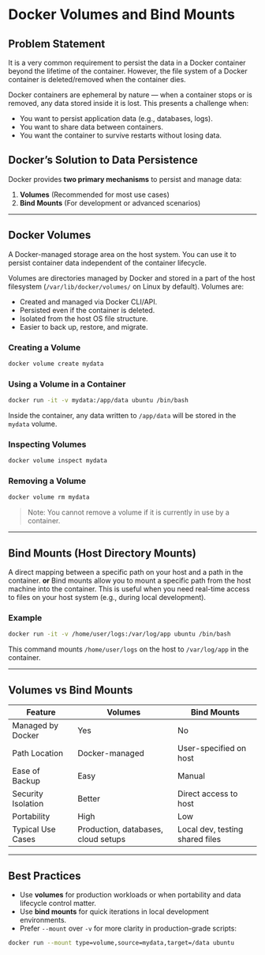 
# Docker Volumes and Bind Mounts

## Problem Statement
It is a very common requirement to persist the data in a Docker container beyond the lifetime of the container. However, the file system
of a Docker container is deleted/removed when the container dies. 

Docker containers are ephemeral by nature — when a container stops or is removed, any data stored inside it is lost. This presents a challenge when:

* You want to persist application data (e.g., databases, logs).
* You want to share data between containers.
* You want the container to survive restarts without losing data.

##  Docker’s Solution to Data Persistence

Docker provides **two primary mechanisms** to persist and manage data:

1. **Volumes** (Recommended for most use cases)
2. **Bind Mounts** (For development or advanced scenarios)

---

## Docker Volumes
A Docker-managed storage area on the host system. You can use it to persist container data independent of the container lifecycle.

Volumes are directories managed by Docker and stored in a part of the host filesystem (`/var/lib/docker/volumes/` on Linux by default). Volumes are:

* Created and managed via Docker CLI/API.
* Persisted even if the container is deleted.
* Isolated from the host OS file structure.
* Easier to back up, restore, and migrate.

###  Creating a Volume

```bash
docker volume create mydata
```

###  Using a Volume in a Container

```bash
docker run -it -v mydata:/app/data ubuntu /bin/bash
```

Inside the container, any data written to `/app/data` will be stored in the `mydata` volume.

###  Inspecting Volumes

```bash
docker volume inspect mydata
```

###  Removing a Volume

```bash
docker volume rm mydata
```

> Note: You cannot remove a volume if it is currently in use by a container.

---

##  Bind Mounts (Host Directory Mounts)
A direct mapping between a specific path on your host and a path in the container. 
**or**
Bind mounts allow you to mount a specific path from the host machine into the container. This is useful when you need real-time access to files on your host system (e.g., during local development).

### Example

```bash
docker run -it -v /home/user/logs:/var/log/app ubuntu /bin/bash
```

This command mounts `/home/user/logs` on the host to `/var/log/app` in the container.

---

## Volumes vs Bind Mounts

| Feature            | Volumes                             | Bind Mounts                     |
| ------------------ | ----------------------------------- | ------------------------------- |
| Managed by Docker  |  Yes                                |  No                             |
| Path Location      | Docker-managed                      | User-specified on host          |
| Ease of Backup     | Easy                                |  Manual                         |
| Security Isolation | Better                              |  Direct access to host          |
| Portability        |  High                               | Low                             |
| Typical Use Cases  | Production, databases, cloud setups | Local dev, testing shared files |

---

##  Best Practices

* Use **volumes** for production workloads or when portability and data lifecycle control matter.
* Use **bind mounts** for quick iterations in local development environments.
* Prefer `--mount` over `-v` for more clarity in production-grade scripts:

```bash
docker run --mount type=volume,source=mydata,target=/data ubuntu
```


